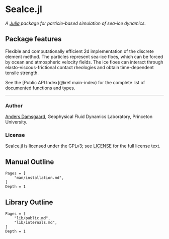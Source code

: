 # SeaIce.jl

*A [Julia](https://julialang.org) package for particle-based simulation of sea-ice dynamics.*

## Package features

Flexible and computationally efficient 2d implementation of the discrete element method.  The particles represent sea-ice floes, which can be forced by ocean and atmospheric velocity fields.  The ice floes can interact through elasto-viscous-frictional contact rheologies and obtain time-dependent tensile strength.

See the [Public API Index](@ref main-index) for the complete list of documented functions and types.

---

### Author
[Anders Damsgaard](https://adamsgaard.dk), Geophysical Fluid Dynamics Laboratory, Princeton University.

### License
SeaIce.jl is licensed under the GPLv3; see [LICENSE](https://github.com/anders-dc/SeaIce.jl/blob/master/LICENSE.md) for the full license text.

## Manual Outline

```@contents
Pages = [
    "man/installation.md",
]
Depth = 1
```

## Library Outline
```@contents
Pages = [
    "lib/public.md",
    "lib/internals.md",
]
Depth = 1
```
